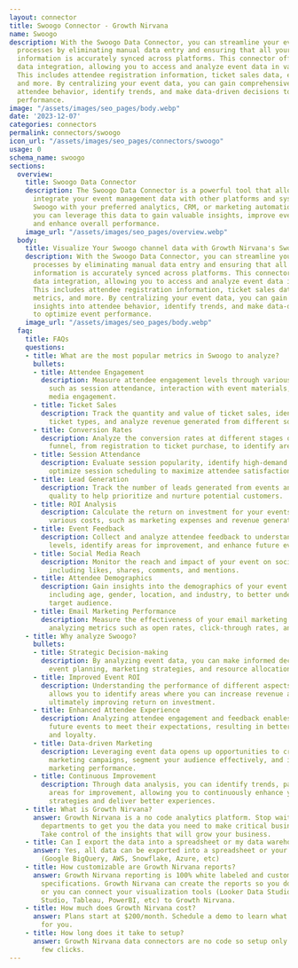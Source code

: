 ```yaml
---
layout: connector
title: Swoogo Connector - Growth Nirvana
name: Swoogo
description: With the Swoogo Data Connector, you can streamline your event management
  processes by eliminating manual data entry and ensuring that all your important
  information is accurately synced across platforms. This connector offers real-time
  data integration, allowing you to access and analyze event data in various formats.
  This includes attendee registration information, ticket sales data, engagement metrics,
  and more. By centralizing your event data, you can gain comprehensive insights into
  attendee behavior, identify trends, and make data-driven decisions to optimize event
  performance.
image: "/assets/images/seo_pages/body.webp"
date: '2023-12-07'
categories: connectors
permalink: connectors/swoogo
icon_url: "/assets/images/seo_pages/connectors/swoogo"
usage: 0
schema_name: swoogo
sections:
  overview:
    title: Swoogo Data Connector
    description: The Swoogo Data Connector is a powerful tool that allows you to seamlessly
      integrate your event management data with other platforms and systems. By connecting
      Swoogo with your preferred analytics, CRM, or marketing automation software,
      you can leverage this data to gain valuable insights, improve event planning,
      and enhance overall performance.
    image_url: "/assets/images/seo_pages/overview.webp"
  body:
    title: Visualize Your Swoogo channel data with Growth Nirvana's Swoogo Connector
    description: With the Swoogo Data Connector, you can streamline your event management
      processes by eliminating manual data entry and ensuring that all your important
      information is accurately synced across platforms. This connector offers real-time
      data integration, allowing you to access and analyze event data in various formats.
      This includes attendee registration information, ticket sales data, engagement
      metrics, and more. By centralizing your event data, you can gain comprehensive
      insights into attendee behavior, identify trends, and make data-driven decisions
      to optimize event performance.
    image_url: "/assets/images/seo_pages/body.webp"
  faq:
    title: FAQs
    questions:
    - title: What are the most popular metrics in Swoogo to analyze?
      bullets:
      - title: Attendee Engagement
        description: Measure attendee engagement levels through various touchpoints,
          such as session attendance, interaction with event materials, and social
          media engagement.
      - title: Ticket Sales
        description: Track the quantity and value of ticket sales, identify top-selling
          ticket types, and analyze revenue generated from different sources.
      - title: Conversion Rates
        description: Analyze the conversion rates at different stages of the event
          funnel, from registration to ticket purchase, to identify areas for improvement.
      - title: Session Attendance
        description: Evaluate session popularity, identify high-demand topics, and
          optimize session scheduling to maximize attendee satisfaction.
      - title: Lead Generation
        description: Track the number of leads generated from events and measure their
          quality to help prioritize and nurture potential customers.
      - title: ROI Analysis
        description: Calculate the return on investment for your events by tracking
          various costs, such as marketing expenses and revenue generated.
      - title: Event Feedback
        description: Collect and analyze attendee feedback to understand event satisfaction
          levels, identify areas for improvement, and enhance future event planning.
      - title: Social Media Reach
        description: Monitor the reach and impact of your event on social media platforms,
          including likes, shares, comments, and mentions.
      - title: Attendee Demographics
        description: Gain insights into the demographics of your event attendees,
          including age, gender, location, and industry, to better understand your
          target audience.
      - title: Email Marketing Performance
        description: Measure the effectiveness of your email marketing campaigns by
          analyzing metrics such as open rates, click-through rates, and conversions.
    - title: Why analyze Swoogo?
      bullets:
      - title: Strategic Decision-making
        description: By analyzing event data, you can make informed decisions to optimize
          event planning, marketing strategies, and resource allocation.
      - title: Improved Event ROI
        description: Understanding the performance of different aspects of your events
          allows you to identify areas where you can increase revenue and reduce costs,
          ultimately improving return on investment.
      - title: Enhanced Attendee Experience
        description: Analyzing attendee engagement and feedback enables you to tailor
          future events to meet their expectations, resulting in better attendee satisfaction
          and loyalty.
      - title: Data-driven Marketing
        description: Leveraging event data opens up opportunities to create targeted
          marketing campaigns, segment your audience effectively, and improve overall
          marketing performance.
      - title: Continuous Improvement
        description: Through data analysis, you can identify trends, patterns, and
          areas for improvement, allowing you to continuously enhance your event planning
          strategies and deliver better experiences.
    - title: What is Growth Nirvana?
      answer: Growth Nirvana is a no code analytics platform. Stop waiting for other
        departments to get you the data you need to make critical business decisions.
        Take control of the insights that will grow your business.
    - title: Can I export the data into a spreadsheet or my data warehouse?
      answer: Yes, all data can be exported into a spreadsheet or your data warehouse
        (Google BigQuery, AWS, Snowflake, Azure, etc)
    - title: How customizable are Growth Nirvana reports?
      answer: Growth Nirvana reporting is 100% white labeled and customized to your
        specifications. Growth Nirvana can create the reports so you don’t have to
        or you can connect your visualization tools (Looker Data Studio/Google Data
        Studio, Tableau, PowerBI, etc) to Growth Nirvana.
    - title: How much does Growth Nirvana cost?
      answer: Plans start at $200/month. Schedule a demo to learn what plan is best
        for you.
    - title: How long does it take to setup?
      answer: Growth Nirvana data connectors are no code so setup only requires a
        few clicks.
---
```


